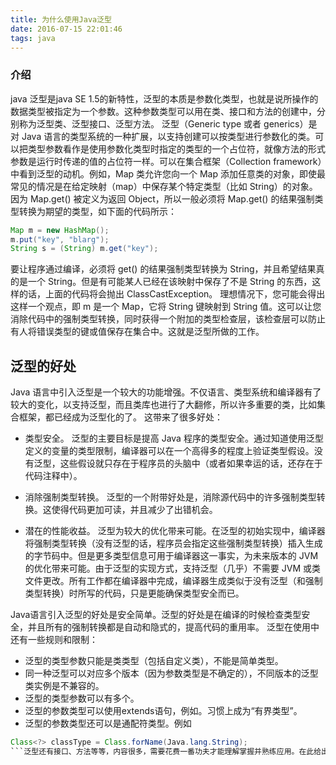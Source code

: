 ```yaml
---
title: 为什么使用Java泛型
date: 2016-07-15 22:01:46
tags: java
---
```

### 介绍
java 泛型是java SE 1.5的新特性，泛型的本质是参数化类型，也就是说所操作的数据类型被指定为一个参数。这种参数类型可以用在类、接口和方法的创建中，分别称为泛型类、泛型接口、泛型方法。 泛型（Generic type 或者 generics）是对 Java 语言的类型系统的一种扩展，以支持创建可以按类型进行参数化的类。可以把类型参数看作是使用参数化类型时指定的类型的一个占位符，就像方法的形式参数是运行时传递的值的占位符一样。可以在集合框架（Collection framework）中看到泛型的动机。例如，Map 类允许您向一个 Map 添加任意类的对象，即使最常见的情况是在给定映射（map）中保存某个特定类型（比如 String）的对象。因为 Map.get() 被定义为返回 Object，所以一般必须将 Map.get() 的结果强制类型转换为期望的类型，如下面的代码所示：
<!--more-->
```Java
Map m = new HashMap();
m.put("key", "blarg");
String s = (String) m.get("key");
```

要让程序通过编译，必须将 get() 的结果强制类型转换为 String，并且希望结果真的是一个 String。但是有可能某人已经在该映射中保存了不是 String 的东西，这样的话，上面的代码将会抛出 ClassCastException。
理想情况下，您可能会得出这样一个观点，即 m 是一个 Map，它将 String 键映射到 String 值。这可以让您消除代码中的强制类型转换，同时获得一个附加的类型检查层，该检查层可以防止有人将错误类型的键或值保存在集合中。这就是泛型所做的工作。

## 泛型的好处

Java 语言中引入泛型是一个较大的功能增强。不仅语言、类型系统和编译器有了较大的变化，以支持泛型，而且类库也进行了大翻修，所以许多重要的类，比如集合框架，都已经成为泛型化的了。
这带来了很多好处：

* 类型安全。 泛型的主要目标是提高 Java 程序的类型安全。通过知道使用泛型定义的变量的类型限制，编译器可以在一个高得多的程度上验证类型假设。没有泛型，这些假设就只存在于程序员的头脑中（或者如果幸运的话，还存在于代码注释中）。

* 消除强制类型转换。 泛型的一个附带好处是，消除源代码中的许多强制类型转换。这使得代码更加可读，并且减少了出错机会。

* 潜在的性能收益。 泛型为较大的优化带来可能。在泛型的初始实现中，编译器将强制类型转换（没有泛型的话，程序员会指定这些强制类型转换）插入生成的字节码中。但是更多类型信息可用于编译器这一事实，为未来版本的 JVM 的优化带来可能。由于泛型的实现方式，支持泛型（几乎）不需要 JVM 或类文件更改。所有工作都在编译器中完成，编译器生成类似于没有泛型（和强制类型转换）时所写的代码，只是更能确保类型安全而已。


 Java语言引入泛型的好处是安全简单。泛型的好处是在编译的时候检查类型安全，并且所有的强制转换都是自动和隐式的，提高代码的重用率。
泛型在使用中还有一些规则和限制：
* 泛型的类型参数只能是类类型（包括自定义类），不能是简单类型。
* 同一种泛型可以对应多个版本（因为参数类型是不确定的），不同版本的泛型类实例是不兼容的。
* 泛型的类型参数可以有多个。
* 泛型的参数类型可以使用extends语句，例如<T extends superclass>。习惯上成为“有界类型”。
* 泛型的参数类型还可以是通配符类型。例如
```Java
Class<?> classType = Class.forName(Java.lang.String);
```泛型还有接口、方法等等，内容很多，需要花费一番功夫才能理解掌握并熟练应用。在此给出我曾经了解泛型时候写出的两个例子（根据看的印象写的），实现同样的功能，一个使用了泛型，一个没有使用，通过对比，可以很快学会泛型的应用，学会这个基本上学会了泛型70%的内容。
